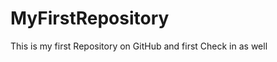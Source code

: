MyFirstRepository
=================

This is my first Repository on GitHub
and first Check in as well
